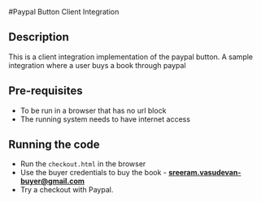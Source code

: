 #Paypal Button Client Integration

## Description
This is a client integration implementation of the paypal button. A sample integration where a user buys a book through paypal

## Pre-requisites
- To be run in a browser that has no url block
- The running system needs to have internet access

## Running the code
- Run the `checkout.html` in the browser
- Use the buyer credentials to buy the book - **sreeram.vasudevan-buyer@gmail.com**
- Try a checkout with Paypal.
